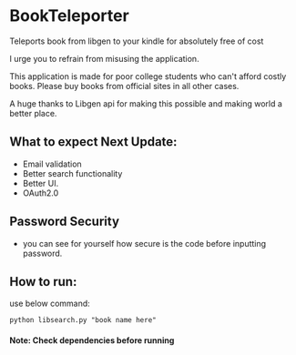 # BookTeleporter
Teleports book from libgen to your kindle for absolutely free of cost

I urge you to refrain from misusing the application.

This application is made for poor college students who can't afford costly books.
Please buy books from official sites in all other cases.

A huge thanks to Libgen api for making this possible and making world a better place.

## What to expect Next Update:
- Email validation
- Better search functionality
- Better UI.
- OAuth2.0

## Password Security
- you can see for yourself how secure is the code before inputting password. 

## How to run:
use below command:
```
python libsearch.py "book name here"
```


#### Note: Check dependencies before running
